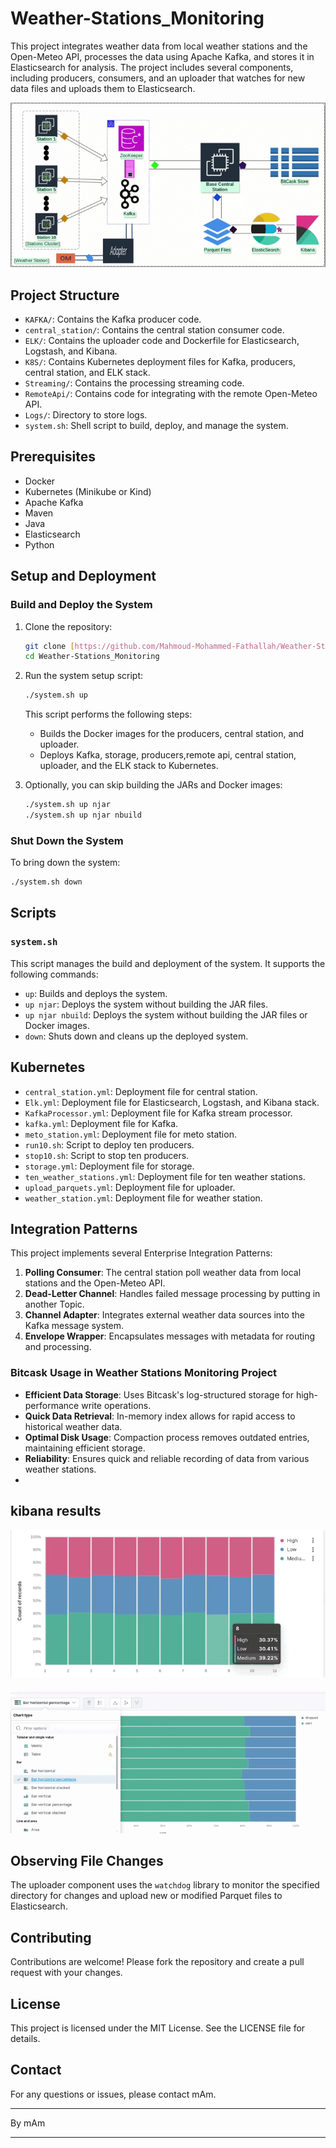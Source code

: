 # Weather-Stations_Monitoring

This project integrates weather data from local weather stations and the Open-Meteo API, processes the data using Apache Kafka, and stores it in Elasticsearch for analysis. The project includes several components, including producers, consumers, and an uploader that watches for new data files and uploads them to Elasticsearch.

![](FinalProject.gif)


## Project Structure

- `KAFKA/`: Contains the Kafka producer code.
- `central_station/`: Contains the central station consumer code.
- `ELK/`: Contains the uploader code and Dockerfile for Elasticsearch, Logstash, and Kibana.
- `K8S/`: Contains Kubernetes deployment files for Kafka, producers, central station, and ELK stack.
- `Streaming/`: Contains the processing streaming code.
- `RemoteApi/`: Contains code for integrating with the remote Open-Meteo API.
- `Logs/`: Directory to store logs.
- `system.sh`: Shell script to build, deploy, and manage the system.

## Prerequisites

- Docker
- Kubernetes (Minikube or Kind)
- Apache Kafka
- Maven
- Java
- Elasticsearch
- Python

## Setup and Deployment

### Build and Deploy the System

1. Clone the repository:

   ```bash
   git clone [https://github.com/Mahmoud-Mohammed-Fathallah/Weather-Stations_Monitoring.git]
   cd Weather-Stations_Monitoring
   ```

2. Run the system setup script:

   ```bash
   ./system.sh up
   ```

   This script performs the following steps:
   - Builds the Docker images for the producers, central station, and uploader.
   - Deploys Kafka, storage, producers,remote api, central station, uploader, and the ELK stack to Kubernetes.

3. Optionally, you can skip building the JARs and Docker images:

   ```bash
   ./system.sh up njar
   ./system.sh up njar nbuild
   ```

### Shut Down the System

To bring down the system:

```bash
./system.sh down
```

## Scripts

### `system.sh`

This script manages the build and deployment of the system. It supports the following commands:

- `up`: Builds and deploys the system.
- `up njar`: Deploys the system without building the JAR files.
- `up njar nbuild`: Deploys the system without building the JAR files or Docker images.
- `down`: Shuts down and cleans up the deployed system.


## Kubernetes

 - `central_station.yml`: Deployment file for central station.
  - `Elk.yml`: Deployment file for Elasticsearch, Logstash, and Kibana stack.
  - `KafkaProcessor.yml`: Deployment file for Kafka stream processor.
  - `kafka.yml`: Deployment file for Kafka.
  - `meto_station.yml`: Deployment file for meto station.
  - `run10.sh`: Script to deploy ten producers.
  - `stop10.sh`: Script to stop ten producers.
  - `storage.yml`: Deployment file for storage.
  - `ten_weather_stations.yml`: Deployment file for ten weather stations.
  - `upload_parquets.yml`: Deployment file for uploader.
  - `weather_station.yml`: Deployment file for weather station.

## Integration Patterns

This project implements several Enterprise Integration Patterns:

1. **Polling Consumer**: The central station poll weather data from local stations and the Open-Meteo API.
2. **Dead-Letter Channel**: Handles failed message processing by putting in another Topic.
3. **Channel Adapter**: Integrates external weather data sources into the Kafka message system.
4. **Envelope Wrapper**: Encapsulates messages with metadata for routing and processing.
   
### Bitcask Usage in Weather Stations Monitoring Project

- **Efficient Data Storage**: Uses Bitcask's log-structured storage for high-performance write operations.
- **Quick Data Retrieval**: In-memory index allows for rapid access to historical weather data.
- **Optimal Disk Usage**: Compaction process removes outdated entries, maintaining efficient storage.
- **Reliability**: Ensures quick and reliable recording of data from various weather stations.
- 



## kibana results 
![](battery_status.gif)

![](dropped_message.gif)

## Observing File Changes

The uploader component uses the `watchdog` library to monitor the specified directory for changes and upload new or modified Parquet files to Elasticsearch.

## Contributing

Contributions are welcome! Please fork the repository and create a pull request with your changes.

## License

This project is licensed under the MIT License. See the LICENSE file for details.

## Contact

For any questions or issues, please contact mAm.

---

By mAm

---

